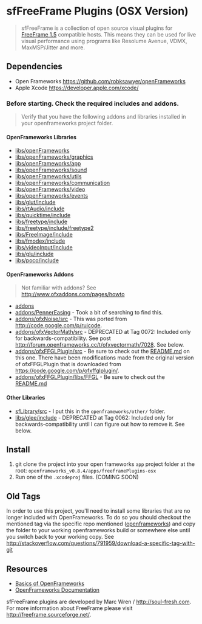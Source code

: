 # sfFreeFrame Plugins (OSX Version)
> sfFreeFrame is a collection of open source visual plugins for [FreeFrame 1.5](http://sourceforge.net/projects/freeframe/?source=typ_redirect) compatible hosts. This means they can be used for live visual performance using programs like Resolume Avenue, VDMX, MaxMSP/Jitter and more. 

## Dependencies 
- Open Frameworks <https://github.com/robksawyer/openFrameworks>
- Apple Xcode <https://developer.apple.com/xcode/>

### Before starting. Check the required includes and addons.
> Verify that you have the following addons and libraries installed in your openframeworks project folder.

#### OpenFrameworks Libraries
- [libs/openFrameworks](https://github.com/robksawyer/openFrameworks/tree/master/libs/openFrameworks)
- [libs/openFrameworks/graphics](https://github.com/robksawyer/openFrameworks/tree/master/libs/openFrameworks/graphics)
- [libs/openFrameworks/app](https://github.com/robksawyer/openFrameworks/tree/master/libs/openFrameworks/app)
- [libs/openFrameworks/sound](https://github.com/robksawyer/openFrameworks/tree/master/libs/openFrameworks/sound)
- [libs/openFrameworks/utils](https://github.com/robksawyer/openFrameworks/tree/master/libs/openFrameworks/utils)
- [libs/openFrameworks/communication](https://github.com/robksawyer/openFrameworks/tree/master/libs/openFrameworks/communication)
- [libs/openFrameworks/video](https://github.com/robksawyer/openFrameworks/tree/master/libs/openFrameworks/video)
- [libs/openFrameworks/events](https://github.com/robksawyer/openFrameworks/tree/master/libs/openFrameworks/events)
- [libs/glut/include](https://github.com/robksawyer/openFrameworks/tree/master/libs/glut)
- [libs/rtAudio/include](https://github.com/robksawyer/openFrameworks/tree/master/libs/rtAudio)
- [libs/quicktime/include](https://github.com/robksawyer/openFrameworks/tree/master/libs/quicktime)
- [libs/freetype/include](https://github.com/robksawyer/openFrameworks/tree/master/libs/freetype)
- [libs/freetype/include/freetype2](https://github.com/openframeworks/openFrameworks/tree/master/libs/freetype/include/freetype2/freetype)
- [libs/FreeImage/include](https://github.com/robksawyer/openFrameworks/tree/master/libs/FreeImage)
- [libs/fmodex/include](https://github.com/robksawyer/openFrameworks/tree/master/libs/fmodex)
- [libs/videoInput/include](https://github.com/robksawyer/openFrameworks/tree/master/libs/videoInput)
- [libs/glu/include](https://github.com/robksawyer/openFrameworks/tree/master/libs/glu)
- [libs/poco/include](https://github.com/robksawyer/openFrameworks/tree/master/libs/poco)

#### OpenFrameworks Addons
> Not familiar with addons? See <http://www.ofxaddons.com/pages/howto>

- [addons](https://github.com/robksawyer/openFrameworks/tree/osx-ffgl/addons)
- [addons/PennerEasing](https://github.com/robksawyer/ofxAddons/tree/master/PennerEasing) - Took a bit of searching to find this.
- [addons/ofxNoise/src](https://github.com/robksawyer/ofxRuicodeAddons/tree/master/ofxNoise/src) - This was ported from <http://code.google.com/p/ruicode>.
- [addons/ofxVectorMath/src](https://github.com/robksawyer/openFrameworks/tree/0071/addons/ofxVectorMath/src) - DEPRECATED at Tag 0072: Included only for backwards-compatibility. See post <http://forum.openframeworks.cc/t/ofxvectormath/7028>. See <Old Tags> below.
- [addons/ofxFFGLPlugin/src](https://github.com/robksawyer/openFrameworks/tree/osx-ffgl/addons/ofxFFGLPlugin/src) - Be sure to check out the [README.md](https://github.com/robksawyer/ofFFGLPlugin) on this one. There have been modifications made from the original version of ofxFFGLPlugin that is downloaded from <https://code.google.com/p/ofxffglplugin/>.
- [addons/ofxFFGLPlugin/libs/FFGL](https://github.com/robksawyer/openFrameworks/tree/osx-ffgl/addons/ofxFFGLPlugin/libs/FFGL) - Be sure to check out the [README.md](https://github.com/robksawyer/ofFFGLPlugin)

#### Other Libraries

- [sfLibrary/src](https://github.com/robksawyer/freeframePlugins-osx/tree/master/sfLibrary/src) - I put this in the `openframeworks/other/` folder.
- [libs/glee/include](https://github.com/openframeworks/openFrameworks/tree/0062/libs/glee) - DEPRECATED at Tag 0062: Included only for backwards-compatibility until I can figure out how to remove it. See <Old Tags> below.


## Install
1. git clone the project into your open frameworks `app` project folder at the root: `openframeworks_v0.8.4/apps/freeframePlugins-osx`
2. Run one of the `.xcodeproj` files. (COMING SOON)

## Old Tags

In order to use this project, you'll need to install some libraries that are no longer included with OpenFrameworks. To do so you should checkout the mentioned tag via the specific repo mentioned ([openframeworks](https://github.com/robksawyer/openFrameworks)) and copy the folder to your working openframeworks build or somewhere else until you switch back to your working copy. See <http://stackoverflow.com/questions/791959/download-a-specific-tag-with-git>

## Resources
- [Basics of OpenFrameworks](http://openframeworks.cc/tutorials/graphics/opengl.html)
- [OpenFrameworks Documentation](http://openframeworks.cc/documentation/)

sfFreeFrame plugins are developed by Marc Wren / <http://soul-fresh.com>. For more information about FreeFrame please visit <http://freeframe.sourceforge.net/>.
